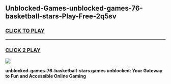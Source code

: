 
## Unblocked-Games-unblocked-games-76-basketball-stars-Play-Free-2q5sv
<h3>
<a href="https://premium76.site?title=unblocked-games-76-basketball-stars&ref=12A">CLICK TO PLAY</a></h3>
<hr>

<h3>
<a href="https://premium76.site?title=unblocked-games-76-basketball-stars&ref=12A">CLICK 2 PLAY</a>
  
</h3>

<a href="https://premium76.site?title=unblocked-games-76-basketball-stars&ref=12A"><img src="https://clearcache.store/games.png"></a>


**unblocked-games-76-basketball-stars games unblocked: Your Gateway to Fun and Accessible Online Gaming**
